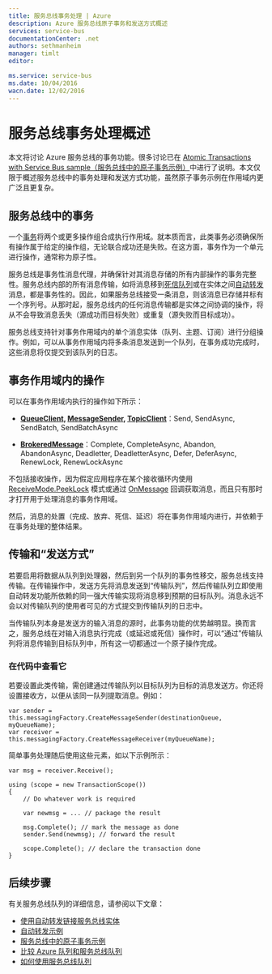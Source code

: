```yaml
---
title: 服务总线事务处理 | Azure
description: Azure 服务总线原子事务和发送方式概述
services: service-bus
documentationCenter: .net
authors: sethmanheim
manager: timlt
editor: 

ms.service: service-bus
ms.date: 10/04/2016
wacn.date: 12/02/2016
---
```


# 服务总线事务处理概述

本文将讨论 Azure 服务总线的事务功能。很多讨论已在 [Atomic Transactions with Service Bus sample（服务总线中的原子事务示例）](https://github.com/Azure-Samples/azure-servicebus-messaging-samples/tree/master/AtomicTransactions)中进行了说明。本文仅限于概述服务总线中的事务处理和发送方式功能，虽然原子事务示例在作用域内更广泛且更复杂。

## 服务总线中的事务

一个[事务](https://github.com/Azure-Samples/azure-servicebus-messaging-samples/tree/master/AtomicTransactions#what-are-transactions)将两个或更多操作组合成执行作用域。就本质而言，此类事务必须确保所有操作属于给定的操作组，无论联合成功还是失败。在这方面，事务作为一个单元进行操作，通常称为原子性。

服务总线是事务性消息代理，并确保针对其消息存储的所有内部操作的事务完整性。服务总线内部的所有消息传输，如将消息移到[死信队列](./service-bus-dead-letter-queues.md)或在实体之间[自动转发](./service-bus-auto-forwarding.md)消息，都是事务性的。因此，如果服务总线接受一条消息，则该消息已存储并标有一个序列号。从那时起，服务总线内的任何消息传输都是实体之间协调的操作，将从不会导致消息丢失（源成功而目标失败）或重复（源失败而目标成功）。

服务总线支持针对事务作用域内的单个消息实体（队列、主题、订阅）进行分组操作。例如，可以从事务作用域内将多条消息发送到一个队列，在事务成功完成时，这些消息将仅提交到该队列的日志。

## 事务作用域内的操作 

可以在事务作用域内执行的操作如下所示：

- **[QueueClient](https://msdn.microsoft.com/zh-cn/library/azure/microsoft.servicebus.messaging.queueclient.aspx), [MessageSender](https://msdn.microsoft.com/zh-cn/library/azure/microsoft.servicebus.messaging.messagesender.aspx), [TopicClient](https://msdn.microsoft.com/zh-cn/library/azure/microsoft.servicebus.messaging.topicclient.aspx)**：Send, SendAsync, SendBatch, SendBatchAsync 

- **[BrokeredMessage](https://msdn.microsoft.com/zh-cn/library/azure/microsoft.servicebus.messaging.brokeredmessage.aspx)**：Complete, CompleteAsync, Abandon, AbandonAsync, Deadletter, DeadletterAsync, Defer, DeferAsync, RenewLock, RenewLockAsync

不包括接收操作，因为假定应用程序在某个接收循环内使用 [ReceiveMode.PeekLock](https://msdn.microsoft.com/zh-cn/library/azure/microsoft.servicebus.messaging.receivemode.aspx) 模式或通过 [OnMessage](https://msdn.microsoft.com/zh-cn/library/azure/dn369601.aspx) 回调获取消息，而且只有那时才打开用于处理消息的事务作用域。

然后，消息的处置（完成、放弃、死信、延迟）将在事务作用域内进行，并依赖于在事务处理的整体结果。

## 传输和“发送方式”

若要启用将数据从队列到处理器，然后到另一个队列的事务性移交，服务总线支持传输。在传输操作中，发送方先将消息发送到“传输队列”，然后传输队列立即使用自动转发功能所依赖的同一强大传输实现将消息移到预期的目标队列。消息永远不会以对传输队列的使用者可见的方式提交到传输队列的日志中。

当传输队列本身是发送方的输入消息的源时，此事务功能的优势越明显。换而言之，服务总线在对输入消息执行完成（或延迟或死信）操作时，可以“通过”传输队列将消息传输到目标队列中，所有这一切都通过一个原子操作完成。

### 在代码中查看它

若要设置此类传输，需创建通过传输队列以目标队列为目标的消息发送方。你还将设置接收方，以便从该同一队列提取消息。例如：

```
var sender = this.messagingFactory.CreateMessageSender(destinationQueue, myQueueName);
var receiver = this.messagingFactory.CreateMessageReceiver(myQueueName);
```

简单事务处理随后使用这些元素，如以下示例所示：

```
var msg = receiver.Receive();

using (scope = new TransactionScope())
{
    // Do whatever work is required 

    var newmsg = ... // package the result 

    msg.Complete(); // mark the message as done
    sender.Send(newmsg); // forward the result

    scope.Complete(); // declare the transaction done
} 
```

## 后续步骤

有关服务总线队列的详细信息，请参阅以下文章：

- [使用自动转发链接服务总线实体](./service-bus-auto-forwarding.md)
- [自动转发示例](https://github.com/Azure-Samples/azure-servicebus-messaging-samples/tree/master/AutoForward)
- [服务总线中的原子事务示例](https://github.com/Azure-Samples/azure-servicebus-messaging-samples/tree/master/AtomicTransactions)
- [比较 Azure 队列和服务总线队列](./service-bus-azure-and-service-bus-queues-compared-contrasted.md)
- [如何使用服务总线队列](./service-bus-dotnet-how-to-use-queues.md)

<!---HONumber=Mooncake_0620_2016-->